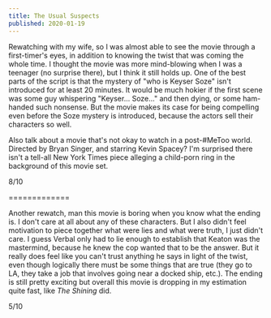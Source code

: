 ```yaml
---
title: The Usual Suspects
published: 2020-01-19
---
```


Rewatching with my wife, so I was almost able to see the movie through a first-timer's eyes, in addition to knowing the twist that was coming the whole time. I thought the movie was more mind-blowing when I was a teenager (no surprise there), but I think it still holds up. One of the best parts of the script is that the mystery of "who is Keyser Soze" isn't introduced for at least 20 minutes. It would be much hokier if the first scene was some guy whispering "Keyser... Soze..." and then dying, or some ham-handed such nonsense. But the movie makes its case for being compelling even before the Soze mystery is introduced, because the actors sell their characters so well.

Also talk about a movie that's not okay to watch in a post-#MeToo world. Directed by Bryan Singer, and starring Kevin Spacey? I'm surprised there isn't a tell-all New York Times piece alleging a child-porn ring in the background of this movie set.

8/10

=============

Another rewatch, man this movie is boring when you know what the ending is. I don't care at all about any of these characters. But I also didn't feel motivation to piece together what were lies and what were truth, I just didn't care. I guess Verbal only had to lie enough to establish that Keaton was the mastermind, because he knew the cop wanted that to be the answer. But it really does feel like you can't trust anything he says in light of the twist, even though logically there must be some things that are true (they go to LA, they take a job that involves going near a docked ship, etc.). The ending is still pretty exciting but overall this movie is dropping in my estimation quite fast, like _The Shining_ did.

5/10


